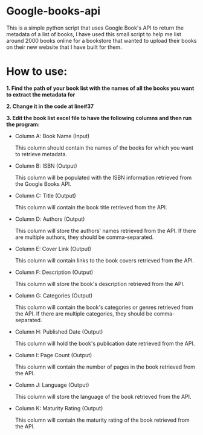 # Google-books-api
This is a simple python script that uses Google Book's API to return the metadata of a list of books, I have used this small script to help me list around 2000 books online for a bookstore that wanted to upload their books on their new website that I have built for them. 


# How to use:
**1. Find the path of your book list with the names of all the books you want to extract the metadata for**

**2. Change it in the code at line#37**

**3. Edit the book list excel file to have the following columns and then run the program:**
 - Column A: Book Name (Input)

      This column should contain the names of the books for which you want to retrieve metadata.
 - Column B: ISBN (Output)

      This column will be populated with the ISBN information retrieved from the Google Books API.
- Column C: Title (Output)

  This column will contain the book title retrieved from the API.
- Column D: Authors (Output)

    This column will store the authors' names retrieved from the API. If there are multiple authors, they should be comma-separated.
- Column E: Cover Link (Output)

    This column will contain links to the book covers retrieved from the API.
- Column F: Description (Output)

    This column will store the book's description retrieved from the API.
- Column G: Categories (Output)

    This column will contain the book's categories or genres retrieved from the API. If there are multiple categories, they should be comma-separated.
- Column H: Published Date (Output)

    This column will hold the book's publication date retrieved from the API.
- Column I: Page Count (Output)

    This column will contain the number of pages in the book retrieved from the API.
- Column J: Language (Output)

    This column will store the language of the book retrieved from the API.
- Column K: Maturity Rating (Output)

    This column will contain the maturity rating of the book retrieved from the API.
